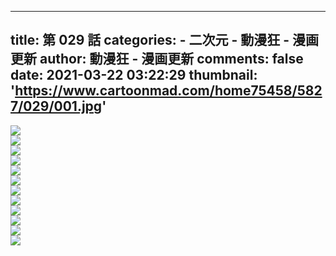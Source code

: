 
---
title: 第 029 話
categories: 
    - 二次元
    - 動漫狂 - 漫画更新
author: 動漫狂 - 漫画更新
comments: false
date: 2021-03-22 03:22:29
thumbnail: 'https://www.cartoonmad.com/home75458/5827/029/001.jpg'
---

<div>   
<img src="https://www.cartoonmad.com/home75458/5827/029/001.jpg" referrerpolicy="no-referrer"><br><img src="https://www.cartoonmad.com/home75458/5827/029/002.jpg" referrerpolicy="no-referrer"><br><img src="https://www.cartoonmad.com/home75458/5827/029/003.jpg" referrerpolicy="no-referrer"><br><img src="https://www.cartoonmad.com/home75458/5827/029/004.jpg" referrerpolicy="no-referrer"><br><img src="https://www.cartoonmad.com/home75458/5827/029/005.jpg" referrerpolicy="no-referrer"><br><img src="https://www.cartoonmad.com/home75458/5827/029/006.jpg" referrerpolicy="no-referrer"><br><img src="https://www.cartoonmad.com/home75458/5827/029/007.jpg" referrerpolicy="no-referrer"><br><img src="https://www.cartoonmad.com/home75458/5827/029/008.jpg" referrerpolicy="no-referrer"><br><img src="https://www.cartoonmad.com/home75458/5827/029/009.jpg" referrerpolicy="no-referrer"><br><img src="https://www.cartoonmad.com/home75458/5827/029/010.jpg" referrerpolicy="no-referrer"><br><img src="https://www.cartoonmad.com/home75458/5827/029/011.jpg" referrerpolicy="no-referrer"><br><img src="https://www.cartoonmad.com/home75458/5827/029/012.jpg" referrerpolicy="no-referrer"><br>  
</div>
            